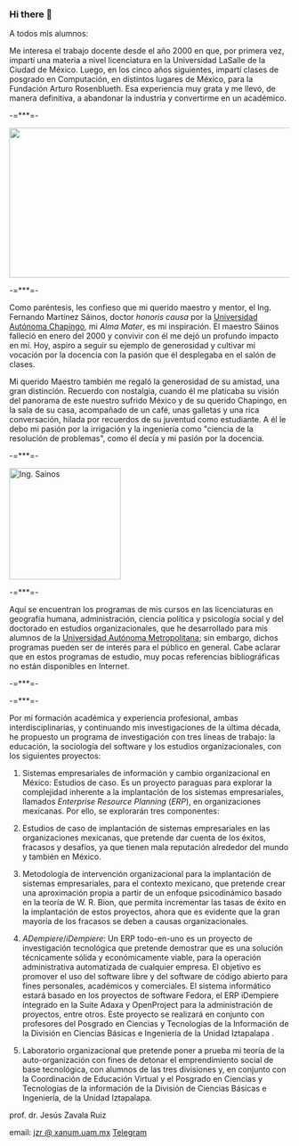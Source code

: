 ### Hi there 👋

<!--
**jzavalar/jzavalar** is a ✨ _special_ ✨ repository because its `README.md` (this file) appears on your GitHub profile.

Here are some ideas to get you started:

- 🔭 I’m currently working on ...
- 🌱 I’m currently learning ...
- 👯 I’m looking to collaborate on ...
- 🤔 I’m looking for help with ...
- 💬 Ask me about ...
- 📫 How to reach me: ...
- 😄 Pronouns: ...
- ⚡ Fun fact: ...
-->

A todos mis alumnos:

Me interesa el trabajo docente desde el año 2000 en que, por primera vez, impartí una materia a nivel licenciatura en la Universidad LaSalle de la Ciudad de México. Luego, en los cinco años siguientes, impartí clases de posgrado en Computación, en distintos lugares de México, para la Fundación Arturo Rosenblueth. Esa experiencia muy grata y me llevó, de manera definitiva, a abandonar la industria y convertirme en un académico.

-=***=-

<img src="http://sgpwe.izt.uam.mx/files/users/uami/jzavalar/P1080194-r_550.jpg" alt="" width="550" height="269">

-=***=-

Como paréntesis, les confieso que mi querido maestro y mentor, el Ing. Fernando Martínez Sáinos, doctor *honoris causa* por la [Universidad Autónoma Chapingo](https://www.chapingo.mx/), mi *Alma Mater*, es mi inspiración. El maestro Sáinos falleció en enero del 2000 y convivir con él me dejó un profundo impacto en mí. Hoy, aspiro a seguir su ejemplo de generosidad y cultivar mi vocación por la docencia con la pasión que él desplegaba en el salón de clases.

Mi querido Maestro también me regaló la generosidad de su amistad, una gran distinción. Recuerdo con nostalgia, cuando él me platicaba su visión del panorama de este nuestro sufrido México y de su querido Chapingo, en la sala de su casa, acompañado de un café, unas galletas y una rica conversación, hilada por recuerdos de su juventud como estudiante. A él le debo mi pasión por la irrigación y la ingeniería como "ciencia de la resolución de problemas", como él decía y mi pasión por la docencia.

-=***=-

<img src="https://3.bp.blogspot.com/-u4ZiKYEmwMk/V8DHv7mSOzI/AAAAAAAAASA/k2HJFJ6ACzk5rmOoX7pwbaoa0ToM6IZggCLcB/s1600/sainos.jpg" alt="Ing. Sainos" style="height: 200px; width:200px;"/>

-=***=-

Aquí se encuentran los programas de mis cursos en las licenciaturas en geografía humana, administración, ciencia política y psicología social y del doctorado en estudios organizacionales, que he desarrollado para mis alumnos de la  [Universidad Autónoma Metropolitana](); sin embargo, dichos programas pueden ser de interés para el público en general. Cabe aclarar que en estos programas de estudio, muy pocas referencias bibliográficas no están disponibles en Internet.

-=***=-


-=***=-

Por mi formación académica y experiencia profesional, ambas interdisciplinarias, y continuando mis investigaciones de la última década, he propuesto un programa de investigación con tres líneas de trabajo: la educación, la sociología del software y los estudios organizacionales, con los siguientes proyectos:  

1. Sistemas empresariales de información y cambio organizacional en México: Estudios de caso. Es un proyecto paraguas para explorar la complejidad inherente a la implantación de los sistemas empresariales, llamados *Enterprise Resource Planning* (*ERP*), en organizaciones mexicanas. Por ello, se explorarán tres componentes:

2. Estudios de caso de implantación de sistemas empresariales en las organizaciones mexicanas, que pretende dar cuenta de los éxitos, fracasos y desafíos, ya que tienen mala reputación alrededor del mundo y también en México.

3. Metodología de intervención organizacional para la implantación de sistemas empresariales, para el contexto mexicano, que pretende crear una aproximación propia a partir de un enfoque psicodinámico basado en la teoría de W. R. Bion, que permita incrementar las tasas de éxito en la implantación de estos proyectos, ahora que es evidente que la gran mayoría de los fracasos se deben a causas organizacionales.

4. *ADempiere*/*iDempiere*: Un ERP todo-en-uno es un proyecto de investigación tecnológica que pretende demostrar que es una solución técnicamente sólida y económicamente viable, para la operación administrativa automatizada de cualquier empresa. El objetivo es promover el uso del software libre y del software de código abierto para fines personales, académicos y comerciales. El sistema informático estará basado en los proyectos de software Fedora, el ERP iDempiere integrado en la Suite Adaxa y OpenProject para la administración de proyectos, entre otros. Este proyecto se realizará en conjunto con profesores del Posgrado en Ciencias y Tecnologías de la Información de la División en Ciencias Básicas e Ingeniería de la Unidad Iztapalapa .

5. Laboratorio organizacional que pretende poner a prueba mi teoría de la auto-organización con fines de detonar el emprendimiento social de base tecnológica, con alumnos de las tres divisiones y, en conjunto con la Coordinación de Educación Virtual y el Posgrado en Ciencias y Tecnologías de la información de la División de Ciencias Básicas e Ingeniería, de la Unidad Iztapalapa.

 

prof. dr. Jesús Zavala Ruiz

email: [jzr @ xanum.uam.mx](mailto:jzr@xanum.uam.mx) 
	[Telegram](https://t.me/jzavalar)
